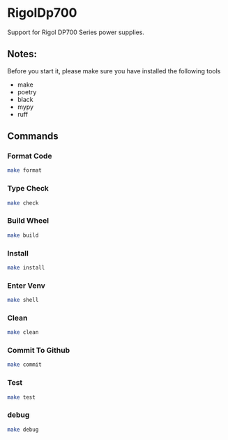 # RigolDp700
 Support for Rigol DP700 Series power supplies.

## Notes:

Before you start it, please make sure you have installed the following tools

- make
- poetry
- black
- mypy
- ruff

## Commands

### Format Code

```bash
make format
```

### Type Check

```bash
make check
```

### Build Wheel

```bash
make build
```

### Install 

```bash
make install
```

### Enter Venv 

```bash
make shell
```

### Clean

```bash
make clean
```

### Commit To Github

```bash
make commit
```

### Test

```bash
make test
```

### debug

```bash
make debug
```



